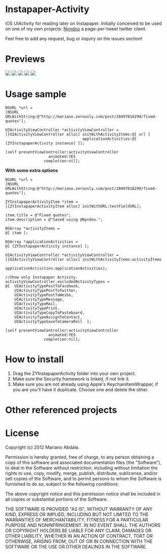 Instapaper-Activity
===================

iOS UIActivity for reading later on Instapaper. Initially conceived to be used on one of my own projects: [Nyndoo](http://www.nyndoo.com) a page-per-tweet twitter client.

Feel free to add any request, bug or inquiry on the issues section!

Previews
========
![](https://raw.github.com/marianoabdala/ZYInstapaperActivity/master/Resources/Intro.PNG)
![](https://raw.github.com/marianoabdala/ZYInstapaperActivity/master/Resources/UIActivityViewController.PNG)
![](https://raw.github.com/marianoabdala/ZYInstapaperActivity/master/Resources/WithTheGang.PNG)
![](https://raw.github.com/marianoabdala/ZYInstapaperActivity/master/Resources/Credentials.PNG)
![](https://raw.github.com/marianoabdala/ZYInstapaperActivity/master/Resources/Adding.PNG)

Usage sample
============

    NSURL *url =
    [NSURL URLWithString:@"http://mariano.zerously.com/post/28497816299/fixed-quotes"];
    
    UIActivityViewController *activityViewController =
    [[UIActivityViewController alloc] initWithActivityItems:@[ url ]
                                      applicationActivities:@[ [ZYInstapaperActivity instance] ]];
    
    [self presentViewController:activityViewController
                       animated:YES
                     completion:nil];


**With some extra options**

    NSURL *url =
    [NSURL URLWithString:@"http://mariano.zerously.com/post/28497816299/fixed-quotes"];
    
    ZYInstapaperActivityItem *item =
    [[ZYInstapaperActivityItem alloc] initWithURL:textFieldURL];
    
    item.title = @"Fixed quotes";
    item.description = @"Saved using @Nyndoo.";
    
    NSArray *activityItems =
    @[ item ];
    
    NSArray *applicationActivities =
    @[ [ZYInstapaperActivity instance] ];
    
    UIActivityViewController *activityViewController =
    [[UIActivityViewController alloc] initWithActivityItems:activityItems
                                      applicationActivities:applicationActivities];
    
    //Show only Instapaper Activity.
    activityViewController.excludedActivityTypes =
    @[  UIActivityTypePostToFacebook,
        UIActivityTypePostToTwitter,
        UIActivityTypePostToWeibo,
        UIActivityTypeMessage,
        UIActivityTypeMail,
        UIActivityTypePrint,
        UIActivityTypeCopyToPasteboard,
        UIActivityTypeAssignToContact,
        UIActivityTypeSaveToCameraRoll  ];
    
    [self presentViewController:activityViewController
                       animated:YES
                     completion:nil];

How to install
==============

1. Drag the ZYInstapaperActivity folder into your own project.
2. Make sure the Security.framework is linked, if not link it.
3. Make sure you are not already using Apple's KeychainItemWrapper, if you are you'll have it duplicate. Choose one and delete the other.

Other referenced projects
=========================


License
=======

Copyright (c) 2012 Mariano Abdala.

Permission is hereby granted, free of charge, to any person obtaining a copy of this software and associated documentation files (the "Software"), to deal in the Software without restriction, including without limitation the rights to use, copy, modify, merge, publish, distribute, sublicense, and/or sell copies of the Software, and to permit persons to whom the Software is furnished to do so, subject to the following conditions:

The above copyright notice and this permission notice shall be included in all copies or substantial portions of the Software.

THE SOFTWARE IS PROVIDED "AS IS", WITHOUT WARRANTY OF ANY KIND, EXPRESS OR IMPLIED, INCLUDING BUT NOT LIMITED TO THE WARRANTIES OF MERCHANTABILITY, FITNESS FOR A PARTICULAR PURPOSE AND NONINFRINGEMENT. IN NO EVENT SHALL THE AUTHORS OR COPYRIGHT HOLDERS BE LIABLE FOR ANY CLAIM, DAMAGES OR OTHER LIABILITY, WHETHER IN AN ACTION OF CONTRACT, TORT OR OTHERWISE, ARISING FROM, OUT OF OR IN CONNECTION WITH THE SOFTWARE OR THE USE OR OTHER DEALINGS IN THE SOFTWARE.

